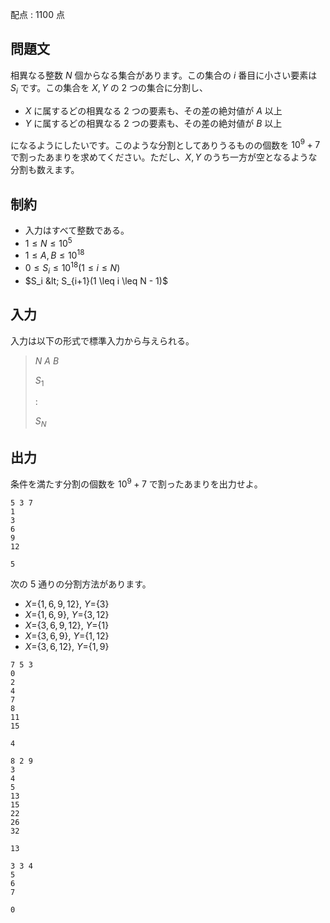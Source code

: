配点 : $1100$ 点

## 問題文

相異なる整数 $N$ 個からなる集合があります。この集合の $i$ 番目に小さい要素は $S_i$ です。この集合を $X,Y$ の $2$ つの集合に分割し、

- $X$ に属するどの相異なる $2$ つの要素も、その差の絶対値が $A$ 以上
- $Y$ に属するどの相異なる $2$ つの要素も、その差の絶対値が $B$ 以上

になるようにしたいです。このような分割としてありうるものの個数を $10^9 + 7$ で割ったあまりを求めてください。ただし、$X,Y$ のうち一方が空となるような分割も数えます。

## 制約

- 入力はすべて整数である。
- $1 \leq N \leq 10^5$
- $1 \leq A , B \leq 10^{18}$
- $0 \leq S_i \leq 10^{18}(1 \leq i \leq N)$
- $S_i &lt; S_{i+1}(1 \leq i \leq N - 1)$

## 入力

入力は以下の形式で標準入力から与えられる。

> $N$ $A$ $B$
> 
> $S_1$
> 
> :
> 
> $S_N$

## 出力

条件を満たす分割の個数を $10^9 + 7$ で割ったあまりを出力せよ。

```input1
5 3 7
1
3
6
9
12
```

```output1
5
```

次の $5$ 通りの分割方法があります。

- $X=${$1,6,9,12$}, $Y=${$3$}
- $X=${$1,6,9$}, $Y=${$3,12$}
- $X=${$3,6,9,12$}, $Y=${$1$}
- $X=${$3,6,9$}, $Y=${$1,12$}
- $X=${$3,6,12$}, $Y=${$1,9$}

```input2
7 5 3
0
2
4
7
8
11
15
```

```output2
4
```

```input3
8 2 9
3
4
5
13
15
22
26
32
```

```output3
13
```

```input4
3 3 4
5
6
7
```

```output4
0
```